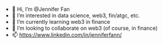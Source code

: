 - 👋 Hi, I’m @Jennifer Fan
- 👀 I’m interested in data science, web3, fin/atgc, etc.
- 🌱 I’m currently learning web3 in finance
- 💞️ I’m looking to collaborate on web3 (of course, in finance)
- 📫 https://www.linkedin.com/in/jenniferfann/

<!---
jenniferfann/jenniferfann is a ✨ special ✨ repository because its `README.md` (this file) appears on your GitHub profile.
You can click the Preview link to take a look at your changes.
--->
